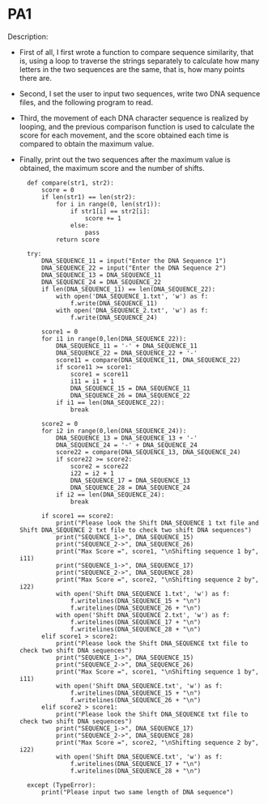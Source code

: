 # PA1
Description: 
* First of all, I first wrote a function to compare sequence similarity, that is, using a loop to traverse the strings separately to calculate how many letters in the two sequences are the same, that is, how many points there are.
* Second, I set the user to input two sequences, write two DNA sequence files, and the following program to read.
* Third, the movement of each DNA character sequence is realized by looping, and the previous comparison function is used to calculate the score for each movement, and the score obtained each time is compared to obtain the maximum value.
* Finally, print out the two sequences after the maximum value is obtained, the maximum score and the number of shifts.

        def compare(str1, str2):
            score = 0
            if len(str1) == len(str2):
                for i in range(0, len(str1)):
                    if str1[i] == str2[i]:
                        score += 1
                    else:
                        pass
                return score

        try:
            DNA_SEQUENCE_11 = input("Enter the DNA Sequence 1")
            DNA_SEQUENCE_22 = input("Enter the DNA Sequence 2")
            DNA_SEQUENCE_13 = DNA_SEQUENCE_11
            DNA_SEQUENCE_24 = DNA_SEQUENCE_22
            if len(DNA_SEQUENCE_11) == len(DNA_SEQUENCE_22):
                with open('DNA_SEQUENCE_1.txt', 'w') as f:
                    f.write(DNA_SEQUENCE_11)
                with open('DNA_SEQUENCE_2.txt', 'w') as f:
                    f.write(DNA_SEQUENCE_24)

            score1 = 0
            for i1 in range(0,len(DNA_SEQUENCE_22)):
                DNA_SEQUENCE_11 = '-' + DNA_SEQUENCE_11
                DNA_SEQUENCE_22 = DNA_SEQUENCE_22 + '-'
                score11 = compare(DNA_SEQUENCE_11, DNA_SEQUENCE_22)
                if score11 >= score1:
                    score1 = score11
                    i11 = i1 + 1
                    DNA_SEQUENCE_15 = DNA_SEQUENCE_11
                    DNA_SEQUENCE_26 = DNA_SEQUENCE_22
                if i1 == len(DNA_SEQUENCE_22):
                    break

            score2 = 0
            for i2 in range(0,len(DNA_SEQUENCE_24)):
                DNA_SEQUENCE_13 = DNA_SEQUENCE_13 + '-'
                DNA_SEQUENCE_24 = '-' + DNA_SEQUENCE_24
                score22 = compare(DNA_SEQUENCE_13, DNA_SEQUENCE_24)
                if score22 >= score2:
                    score2 = score22
                    i22 = i2 + 1
                    DNA_SEQUENCE_17 = DNA_SEQUENCE_13
                    DNA_SEQUENCE_28 = DNA_SEQUENCE_24
                if i2 == len(DNA_SEQUENCE_24):
                    break

            if score1 == score2:
                print("Please look the Shift DNA_SEQUENCE 1 txt file and Shift DNA_SEQUENCE 2 txt file to check two shift DNA sequences")
                print("SEQUENCE_1->", DNA_SEQUENCE_15)
                print("SEQUENCE_2->", DNA_SEQUENCE_26)
                print("Max Score =", score1, "\nShifting sequence 1 by", i11)
                print("SEQUENCE_1->", DNA_SEQUENCE_17)
                print("SEQUENCE_2->", DNA_SEQUENCE_28)
                print("Max Score =", score2, "\nShifting sequence 2 by", i22)
                with open('Shift DNA_SEQUENCE 1.txt', 'w') as f:
                    f.writelines(DNA_SEQUENCE_15 + "\n")
                    f.writelines(DNA_SEQUENCE_26 + "\n")
                with open('Shift DNA_SEQUENCE 2.txt', 'w') as f:
                    f.writelines(DNA_SEQUENCE_17 + "\n")
                    f.writelines(DNA_SEQUENCE_28 + "\n")
            elif score1 > score2:
                print("Please look the Shift DNA_SEQUENCE txt file to check two shift DNA sequences")
                print("SEQUENCE_1->", DNA_SEQUENCE_15)
                print("SEQUENCE_2->", DNA_SEQUENCE_26)
                print("Max Score =", score1, "\nShifting sequence 1 by", i11)
                with open('Shift DNA_SEQUENCE.txt', 'w') as f:
                    f.writelines(DNA_SEQUENCE_15 + "\n")
                    f.writelines(DNA_SEQUENCE_26 + "\n")
            elif score2 > score1:
                print("Please look the Shift DNA_SEQUENCE txt file to check two shift DNA sequences")
                print("SEQUENCE_1->", DNA_SEQUENCE_17)
                print("SEQUENCE_2->", DNA_SEQUENCE_28)
                print("Max Score =", score2, "\nShifting sequence 2 by", i22)
                with open('Shift DNA_SEQUENCE.txt', 'w') as f:
                    f.writelines(DNA_SEQUENCE_17 + "\n")
                    f.writelines(DNA_SEQUENCE_28 + "\n")

        except (TypeError):
            print("Please input two same length of DNA sequence")
